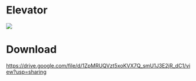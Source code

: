 # Elevator

![](https://cdn.discordapp.com/attachments/380072175274557440/659821253896568842/Capture.JPG)


# Download
https://drive.google.com/file/d/1ZpMRUQVzt5xoKVX7Q_smU1J3E2jR_dC1/view?usp=sharing


